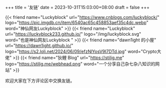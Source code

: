 +++
title = '友链'
date = 2023-10-31T15:03:00+08:00
draft = false
+++

<div class="flink" id="article-container">
<div class="friend-list-div" >

{{< friend name="Luckyblock" url="https://www.cnblogs.com/luckyblock/" logo="https://pic.imgdb.cn/item/6540ac65c458853aef35c4dc.webp" word="神仙网友Luckyblock" >}}
{{< friend name="Luckyblock" url="https://luckyblock233.github.io/" logo="/img/luckyblock.svg" word="也是神仙网友Luckyblock " >}}
{{< friend name="dawn1ight 的小屋" url="https://dawn1ight.github.io/" logo="https://s2.loli.net/2024/06/09/efzNlYosV9I7DTd.jpg" word="Crypto大佬" >}}
{{< friend name="狄鲤 Blog" url="https://stilig.me" logo="https://stilig.me/webhead.png" word="一个分享自己杂七杂八知识的网站" >}}


</div>
</div>

欢迎大家在下方评论区中交换友链。